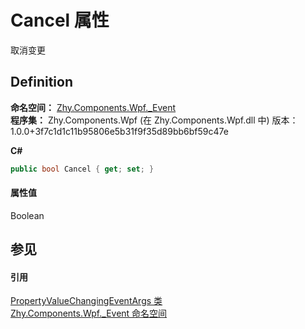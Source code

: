 # Cancel 属性


取消变更



## Definition
**命名空间：** <a href="N_Zhy_Components_Wpf__Event.md">Zhy.Components.Wpf._Event</a>  
**程序集：** Zhy.Components.Wpf (在 Zhy.Components.Wpf.dll 中) 版本：1.0.0+3f7c1d1c11b95806e5b31f9f35d89bb6bf59c47e

**C#**
``` C#
public bool Cancel { get; set; }
```



#### 属性值
Boolean

## 参见


#### 引用
<a href="T_Zhy_Components_Wpf__Event_PropertyValueChangingEventArgs.md">PropertyValueChangingEventArgs 类</a>  
<a href="N_Zhy_Components_Wpf__Event.md">Zhy.Components.Wpf._Event 命名空间</a>  
